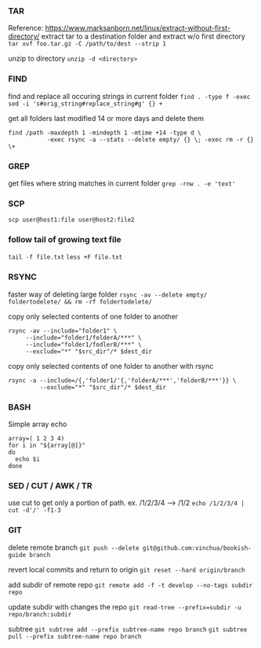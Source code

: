 ### TAR
Reference: https://www.marksanborn.net/linux/extract-without-first-directory/
extract tar to a destination folder and extract w/o first directory
`tar xvf foo.tar.gz -C /path/to/dest --strip 1`

unzip to directory
`unzip -d <directory>`

### FIND
find and replace all occuring strings in current folder
`find . -type f -exec sed -i 's#orig_string#replace_string#g' {} +`

get all folders last modified 14 or more days and delete them
```
find /path -maxdepth 1 -mindepth 1 -mtime +14 -type d \
           -exec rsync -a --stats --delete empty/ {} \; -exec rm -r {} \+
```

### GREP
get files where string matches in current folder
`grep -rnw . -e 'text'`

### SCP
`scp user@host1:file user@host2:file2`

### follow tail of growing text file
`tail -f file.txt`
`less +F file.txt`

### RSYNC
faster way of deleting large folder
`rsync -av --delete empty/ foldertodelete/ && rm -rf foldertodelete/`

copy only selected contents of one folder to another
```
rsync -av --include="folder1" \
	 --include="folder1/folderA/***" \
	 --include="folder1/fodlerB/***" \
	 --exclude="*" "$src_dir"/* $dest_dir
```
copy only selected contents of one folder to another with rsync
```
rsync -a --include=/{,'folder1/'{,'folderA/***','folderB/***'}} \
         --exclude="*" "$src_dir"/* $dest_dir
```

### BASH
Simple array echo
```
array=( 1 2 3 4)
for i in "${array[@]}"
do
  echo $i
done
```

### SED / CUT / AWK / TR
use cut to get only a portion of path. ex. /1/2/3/4 --> /1/2
`echo /1/2/3/4 | cut -d'/' -f1-3`

### GIT
delete remote branch
`git push --delete git@github.com:vinchua/bookish-guide branch`

revert local commits and return to origin
`git reset --hard origin/branch`

add subdir of remote repo 
`git remote add -f -t develop --no-tags subdir repo`

update subdir with changes the repo
`git read-tree --prefix=subdir -u repo/branch:subdir`

subtree
`git subtree add --prefix subtree-name repo branch`
`git subtree pull --prefix subtree-name repo branch`



